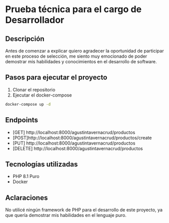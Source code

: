 # Prueba técnica para el cargo de Desarrollador

## Descripción

Antes de comenzar a explicar quiero agradecer la oportunidad de participar en este proceso de selección, me siento muy emocionado de poder demostrar mis habilidades y conocimientos en el desarrollo de software.

## Pasos para ejecutar el proyecto

1. Clonar el repositorio
2. Ejecutar el docker-compose

```bash
docker-compose up -d
```

## Endpoints

- [GET] http://localhost:8000/agustintavernacrud/productos
- [POST]http://localhost:8000/agustintavernacrud/productos/create
- [PUT] http://localhost:8000/agustintavernacrud/productos
- [DELETE] http://localhost:8000/agustintavernacrud/productos


## Tecnologías utilizadas

- PHP 8.1 Puro
- Docker

## Aclaraciones

No utilicé ningún framework de PHP para el desarrollo de este proyecto, ya que quería demostrar mis habilidades en el lenguaje puro.


